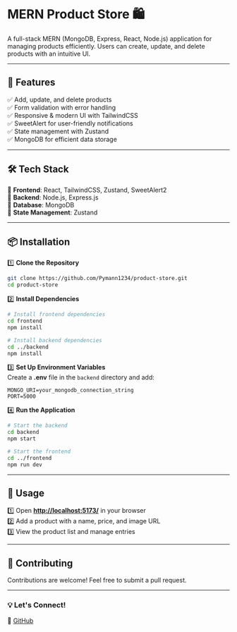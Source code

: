 # **MERN Product Store** 🛍️

A full-stack MERN (MongoDB, Express, React, Node.js) application for managing products efficiently. Users can create, update, and delete products with an intuitive UI.

---

## **🚀 Features**

✅ Add, update, and delete products\
✅ Form validation with error handling\
✅ Responsive & modern UI with TailwindCSS\
✅ SweetAlert for user-friendly notifications\
✅ State management with Zustand\
✅ MongoDB for efficient data storage

---

## **🛠️ Tech Stack**

🔹 **Frontend**: React, TailwindCSS, Zustand, SweetAlert2\
🔹 **Backend**: Node.js, Express.js\
🔹 **Database**: MongoDB\
🔹 **State Management**: Zustand

---

## **📦 Installation**

1️⃣ **Clone the Repository**

```sh
git clone https://github.com/Pymann1234/product-store.git
cd product-store
```

2️⃣ **Install Dependencies**

```sh
# Install frontend dependencies
cd frontend
npm install

# Install backend dependencies
cd ../backend
npm install
```

3️⃣ **Set Up Environment Variables**\
Create a **.env** file in the `backend` directory and add:

```
MONGO_URI=your_mongodb_connection_string
PORT=5000
```

4️⃣ **Run the Application**

```sh
# Start the backend
cd backend
npm start

# Start the frontend
cd ../frontend
npm run dev
```

---

## **🚀 Usage**

1️⃣ Open [**http://localhost:5173/**](http://localhost:5173/) in your browser\
2️⃣ Add a product with a name, price, and image URL\
3️⃣ View the product list and manage entries

---

## **🤝 Contributing**

Contributions are welcome! Feel free to submit a pull request.

---

### **💡 Let's Connect!**

🔗 [GitHub](https://github.com/Pymann1234)
